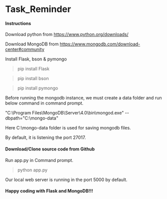 # Task_Reminder

#### Instructions 
Download python from https://www.python.org/downloads/

Download MongoDB from https://www.mongodb.com/download-center#community

Install Flask, bson & pymongo
  > pip install Flask

  > pip install bson

  > pip install pymongo

Before running the mongodb instance, we must create a data folder and run below command in command prompt.

"C:\Program Files\MongoDB\Server\4.0\bin\mongod.exe" --dbpath="C:\mongo-data"

Here C:\mongo-data folder is used for saving mongodb files.

By default, it is listening the port 27017.

#### Download/Clone source code from Github

Run app.py in Command prompt.

  > python app.py

Our local web server is running in the port 5000 by default.

#### Happy coding with Flask and MongoDB!!!
